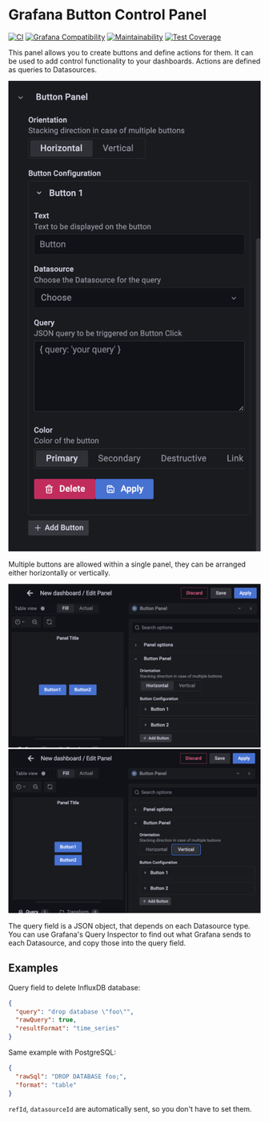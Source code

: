 # Grafana Button Control Panel

[![CI](https://github.com/speakyourcode/grafana-button-panel/actions/workflows/ci.yml/badge.svg)](https://github.com/speakyourcode/grafana-button-panel/actions/workflows/ci.yml)
[![Grafana Compatibility](https://github.com/speakyourcode/grafana-button-panel/actions/workflows/is-compatible.yml/badge.svg)](https://github.com/speakyourcode/grafana-button-panel/actions/workflows/is-compatible.yml)
[![Maintainability](https://api.codeclimate.com/v1/badges/3d8db85bc1cc2b95d314/maintainability)](https://codeclimate.com/github/speakyourcode/grafana-button-panel/maintainability)
[![Test Coverage](https://api.codeclimate.com/v1/badges/3d8db85bc1cc2b95d314/test_coverage)](https://codeclimate.com/github/speakyourcode/grafana-button-panel/test_coverage)

This panel allows you to create buttons and define actions for them. It can be
used to add control functionality to your dashboards. Actions are defined as
queries to Datasources.

![PanelOptions](img/panel_options.png)

Multiple buttons are allowed within a single panel, they can be arranged either
horizontally or vertically.

![Horizontal](img/horizontal_orientation.png)
![Vertical](img/vertical_orientation.png)

The query field is a JSON object, that depends on each Datasource type. You can
use Grafana's Query Inspector to find out what Grafana sends to each Datasource,
and copy those into the query field.

## Examples

Query field to delete InfluxDB database:

```json
{
  "query": "drop database \"foo\"",
  "rawQuery": true,
  "resultFormat": "time_series"
}
```

Same example with PostgreSQL:

```json
{
  "rawSql": "DROP DATABASE foo;",
  "format": "table"
}
```

`refId`, `datasourceId` are automatically sent, so you don't have to set them.
